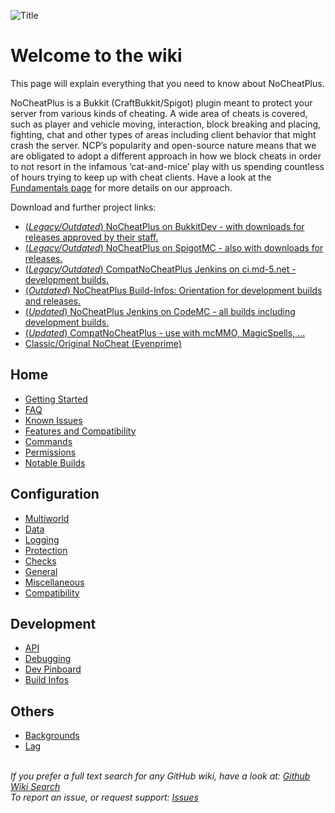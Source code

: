 ![Title](https://raw.githubusercontent.com/asofold/NCPDocs/master/wiki/resources/sNCPBanner.gif)

# Welcome to the wiki 
This page will explain everything that you need to know about NoCheatPlus.

NoCheatPlus is a Bukkit (CraftBukkit/Spigot) plugin meant to protect your server from various kinds of cheating. A wide area of cheats is covered, such as player and vehicle moving, interaction, block breaking and placing, fighting, chat and other types of areas including client behavior that might crash the server.
NCP’s popularity and open-source nature means that we are obligated to adopt a different approach in how we block cheats in order to not resort in the infamous ‘cat-and-mice’ play with us spending countless of hours trying to keep up with cheat clients. Have a look at the [Fundamentals page](https://github.com/Updated-NoCheatPlus/Docs/blob/master/Fundamentals.md) for more details on our approach.

Download and further project links:
* [(*Legacy/Outdated*) NoCheatPlus on BukkitDev - with downloads for releases approved by their staff.](https://dev.bukkit.org/projects/nocheatplus)
* [(*Legacy/Outdated*) NoCheatPlus on SpigotMC - also with downloads for releases.](https://www.spigotmc.org/resources/nocheatplus2015-07-25.26/)
* [(*Legacy/Outdated*) CompatNoCheatPlus Jenkins on ci.md-5.net - development builds.](https://ci.md-5.net/job/CompatNoCheatPlus/)
* [(*Outdated*) NoCheatPlus Build-Infos: Orientation for development builds and releases.](https://github.com/Updated-NoCheatPlus/Docs/blob/master/Development/Build-Infos.md)
* [(*Updated*) NoCheatPlus Jenkins on CodeMC - all builds including development builds.](https://ci.codemc.io/job/Updated-NoCheatPlus/job/Updated-NoCheatPlus/)
* [(*Updated*)  CompatNoCheatPlus - use with mcMMO, MagicSpells, ...](https://github.com/xaw3ep/CompatNoCheatPlus)
* [Classic/Original NoCheat (Evenprime)](https://github.com/md-5/NoCheat)



## Home 
* [Getting Started](https://github.com/Updated-NoCheatPlus/Docs/blob/master/Getting-Started.md)
* [FAQ](https://github.com/Updated-NoCheatPlus/Docs/blob/master/FAQ.md)
* [Known Issues](https://github.com/Updated-NoCheatPlus/Docs/blob/master/Known-Issues.md)
* [Features and Compatibility](https://github.com/Updated-NoCheatPlus/Docs/blob/master/Features-and-Compatibility.md)
* [Commands](https://github.com/Updated-NoCheatPlus/Docs/blob/master/Settings/Commands.md)
* [Permissions](https://github.com/Updated-NoCheatPlus/Docs/blob/master/Settings/Permissions.md)
* [Notable Builds](https://github.com/Updated-NoCheatPlus/Docs/blob/master/Development/Notable-Builds.md)

## Configuration
* [Multiworld](https://github.com/Updated-NoCheatPlus/Docs/blob/master/Settings/Multiworld.md)
* [Data](https://github.com/Updated-NoCheatPlus/Docs/blob/master/Settings/Data.creole)
* [Logging](https://github.com/Updated-NoCheatPlus/Docs/blob/master/Settings/Logging.creole)
* [Protection](https://github.com/Updated-NoCheatPlus/Docs/blob/master/Settings/Protection.creole)
* [Checks](https://github.com/Updated-NoCheatPlus/Docs/blob/master/Settings/Checks/Checks.md)
* [General](https://github.com/Updated-NoCheatPlus/Docs/blob/master/Settings/General.md)
* [Miscellaneous](https://github.com/Updated-NoCheatPlus/Docs/blob/master/Settings/Miscellaneous.md)
* [Compatibility](https://github.com/Updated-NoCheatPlus/Docs/blob/master/Settings/%5BSettings%5D-Compatibility.creole)

## Development
* [API](https://github.com/Updated-NoCheatPlus/Docs/blob/master/Development/API.md)
* [Debugging](https://github.com/Updated-NoCheatPlus/Docs/blob/master/Development/Debugging.md)
* [Dev Pinboard](https://github.com/Updated-NoCheatPlus/Docs/blob/master/Development/Dev-Pinboard.creole)
* [Build Infos](https://github.com/Updated-NoCheatPlus/Docs/blob/master/Development/Build-Infos.md)

## Others
* [Backgrounds](https://github.com/Updated-NoCheatPlus/Docs/blob/master/Others/Backgrounds.md)
* [Lag](https://github.com/Updated-NoCheatPlus/Docs/blob/master/Others/Lag.md)


<br>_If you prefer a full text search for any GitHub wiki, have a look at: [Github Wiki Search](https://github.com/linyows/github-wiki-search)_ </br>
_To report an issue, or request support: [Issues](https://github.com/Updated-NoCheatPlus/NoCheatPlus/issues)_

